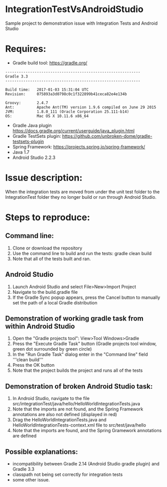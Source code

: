 # IntegrationTestVsAndroidStudio
Sample project to demonstration issue with Integration Tests and Android Studio

# Requires: 
- Gradle build tool: https://gradle.org/
```
------------------------------------------------------------
Gradle 3.3
------------------------------------------------------------

Build time:   2017-01-03 15:31:04 UTC
Revision:     075893a3d0798c0c1f322899b41ceca82e4e134b

Groovy:       2.4.7
Ant:          Apache Ant(TM) version 1.9.6 compiled on June 29 2015
JVM:          1.8.0_111 (Oracle Corporation 25.111-b14)
OS:           Mac OS X 10.11.6 x86_64
```
- Gradle Java plugin https://docs.gradle.org/current/userguide/java_plugin.html
- Gradle TestSets plugin: https://github.com/unbroken-dome/gradle-testsets-plugin
- Spring Framework: https://projects.spring.io/spring-framework/
- Java 1.7
- Android Studio 2.2.3

# Issue description:
When the integration tests are moved from under the unit test folder to the IntegrationTest folder 
they no longer build or run through Android Studio.

# Steps to reproduce:
## Command line:
1. Clone or download the repository
2. Use the command line to build and run the tests: gradle clean build
3. Note that all of the tests built and ran.

## Android Studio
1. Launch Android Studio and select File>New>Import Project
2. Navigate to the build.gradle file
3. If the Gradle Sync popup appears, press the Cancel button to manually set the path of a local Gradle distribution

## Demonstration of working gradle task from within Android Studio
1. Open the "Gradle projects tool": View>Tool Windows>Gradle
3. Press the "Execute Gradle Task" button (Gradle projects tool window, green dot surrounded by green circle)
4. In the "Run Gradle Task" dialog enter in the "Command line" field '''clean build'''
4. Press the OK button
5. Note that the project builds the project and runs all of the tests

## Demonstration of broken Android Studio task:
1. In Android Studio, navigate to the file src/integrationTest/java/hello/HelloWorldIntegrationTests.java
2. Note that the imports are not found, and the Spring Framework annotations are also not defined (displayed in red)
3. Drag the HelloWorldIntegrationTests.java and HelloWorldIntegrationTests-context.xml file to src/test/java/hello
4. Note that the imports are found, and the Spring Gramework annotations are defined

## Possible explanations:
- incompatibility between Gradle 2.14 (Android Studio gradle plugin) and Gradle 3.3
- classpath not being set correctly for integration tests
- some other issue.
